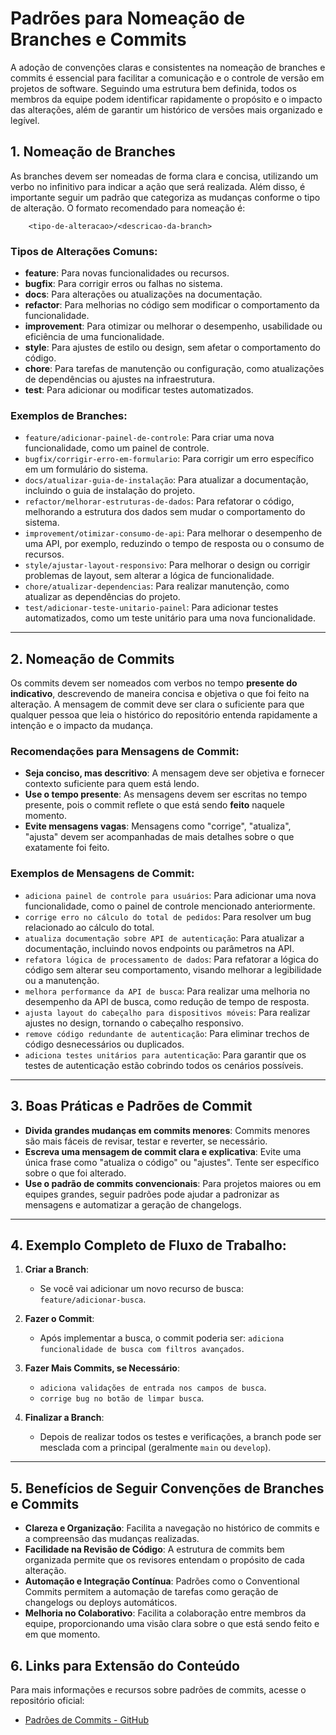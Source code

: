 # Padrões para Nomeação de Branches e Commits

A adoção de convenções claras e consistentes na nomeação de branches e commits é essencial para facilitar a comunicação e o controle de versão em projetos de software. Seguindo uma estrutura bem definida, todos os membros da equipe podem identificar rapidamente o propósito e o impacto das alterações, além de garantir um histórico de versões mais organizado e legível.

## 1. Nomeação de Branches

As branches devem ser nomeadas de forma clara e concisa, utilizando um verbo no infinitivo para indicar a ação que será realizada. Além disso, é importante seguir um padrão que categoriza as mudanças conforme o tipo de alteração. O formato recomendado para nomeação é:

```
    <tipo-de-alteracao>/<descricao-da-branch>
```

### Tipos de Alterações Comuns:

- **feature**: Para novas funcionalidades ou recursos.
- **bugfix**: Para corrigir erros ou falhas no sistema.
- **docs**: Para alterações ou atualizações na documentação.
- **refactor**: Para melhorias no código sem modificar o comportamento da funcionalidade.
- **improvement**: Para otimizar ou melhorar o desempenho, usabilidade ou eficiência de uma funcionalidade.
- **style**: Para ajustes de estilo ou design, sem afetar o comportamento do código.
- **chore**: Para tarefas de manutenção ou configuração, como atualizações de dependências ou ajustes na infraestrutura.
- **test**: Para adicionar ou modificar testes automatizados.

### Exemplos de Branches:

- `feature/adicionar-painel-de-controle`: Para criar uma nova funcionalidade, como um painel de controle.
- `bugfix/corrigir-erro-em-formulario`: Para corrigir um erro específico em um formulário do sistema.
- `docs/atualizar-guia-de-instalação`: Para atualizar a documentação, incluindo o guia de instalação do projeto.
- `refactor/melhorar-estruturas-de-dados`: Para refatorar o código, melhorando a estrutura dos dados sem mudar o comportamento do sistema.
- `improvement/otimizar-consumo-de-api`: Para melhorar o desempenho de uma API, por exemplo, reduzindo o tempo de resposta ou o consumo de recursos.
- `style/ajustar-layout-responsivo`: Para melhorar o design ou corrigir problemas de layout, sem alterar a lógica de funcionalidade.
- `chore/atualizar-dependencias`: Para realizar manutenção, como atualizar as dependências do projeto.
- `test/adicionar-teste-unitario-painel`: Para adicionar testes automatizados, como um teste unitário para uma nova funcionalidade.

---

## 2. Nomeação de Commits

Os commits devem ser nomeados com verbos no tempo **presente do indicativo**, descrevendo de maneira concisa e objetiva o que foi feito na alteração. A mensagem de commit deve ser clara o suficiente para que qualquer pessoa que leia o histórico do repositório entenda rapidamente a intenção e o impacto da mudança.

### Recomendações para Mensagens de Commit:

- **Seja conciso, mas descritivo**: A mensagem deve ser objetiva e fornecer contexto suficiente para quem está lendo.
- **Use o tempo presente**: As mensagens devem ser escritas no tempo presente, pois o commit reflete o que está sendo **feito** naquele momento.
- **Evite mensagens vagas**: Mensagens como "corrige", "atualiza", "ajusta" devem ser acompanhadas de mais detalhes sobre o que exatamente foi feito.

### Exemplos de Mensagens de Commit:

- `adiciona painel de controle para usuários`: Para adicionar uma nova funcionalidade, como o painel de controle mencionado anteriormente.
- `corrige erro no cálculo do total de pedidos`: Para resolver um bug relacionado ao cálculo do total.
- `atualiza documentação sobre API de autenticação`: Para atualizar a documentação, incluindo novos endpoints ou parâmetros na API.
- `refatora lógica de processamento de dados`: Para refatorar a lógica do código sem alterar seu comportamento, visando melhorar a legibilidade ou a manutenção.
- `melhora performance da API de busca`: Para realizar uma melhoria no desempenho da API de busca, como redução de tempo de resposta.
- `ajusta layout do cabeçalho para dispositivos móveis`: Para realizar ajustes no design, tornando o cabeçalho responsivo.
- `remove código redundante de autenticação`: Para eliminar trechos de código desnecessários ou duplicados.
- `adiciona testes unitários para autenticação`: Para garantir que os testes de autenticação estão cobrindo todos os cenários possíveis.

---

## 3. Boas Práticas e Padrões de Commit

- **Divida grandes mudanças em commits menores**: Commits menores são mais fáceis de revisar, testar e reverter, se necessário.
- **Escreva uma mensagem de commit clara e explicativa**: Evite uma única frase como "atualiza o código" ou "ajustes". Tente ser específico sobre o que foi alterado.
- **Use o padrão de commits convencionais**: Para projetos maiores ou em equipes grandes, seguir padrões pode ajudar a padronizar as mensagens e automatizar a geração de changelogs.

---

## 4. Exemplo Completo de Fluxo de Trabalho:

1. **Criar a Branch**:
   - Se você vai adicionar um novo recurso de busca: `feature/adicionar-busca`.
2. **Fazer o Commit**:
   - Após implementar a busca, o commit poderia ser: `adiciona funcionalidade de busca com filtros avançados`.
3. **Fazer Mais Commits, se Necessário**:

   - `adiciona validações de entrada nos campos de busca`.
   - `corrige bug no botão de limpar busca`.

4. **Finalizar a Branch**:
   - Depois de realizar todos os testes e verificações, a branch pode ser mesclada com a principal (geralmente `main` ou `develop`).

---

## 5. Benefícios de Seguir Convenções de Branches e Commits

- **Clareza e Organização**: Facilita a navegação no histórico de commits e a compreensão das mudanças realizadas.
- **Facilidade na Revisão de Código**: A estrutura de commits bem organizada permite que os revisores entendam o propósito de cada alteração.
- **Automação e Integração Contínua**: Padrões como o Conventional Commits permitem a automação de tarefas como geração de changelogs ou deploys automáticos.
- **Melhoria no Colaborativo**: Facilita a colaboração entre membros da equipe, proporcionando uma visão clara sobre o que está sendo feito e em que momento.

## 6. Links para Extensão do Conteúdo

Para mais informações e recursos sobre padrões de commits, acesse o repositório oficial:

- [Padrões de Commits - GitHub](https://github.com/iuricode/padroes-de-commits)
